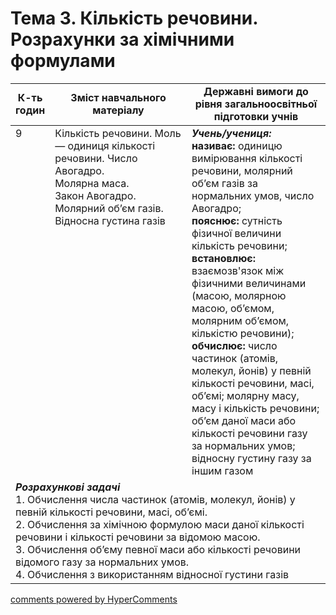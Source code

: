 <div id="hypercomments_widget" class="js-hypercomments-widget invisible"></div>

# Тема 3. Кількість речовини. Розрахунки за хімічними формулами

<table>
  <tr>
    <td width="10%" align="center"><b>К-ть годин</b></td>
    <td width="45%" align="center"><b>Зміст навчального матеріалу</b></td>
    <td width="45%" align="center"><b>Державні вимоги до рівня загальноосвітньої підготовки учнів</b></td>
  </tr>
<tbody>
  <tr>
<td width="10%" style="vertical-align:top !important;">9</td>
    <td width="45%" style="vertical-align:top !important;">
Кількість речовини. Моль — одиниця кількості речовини. Число Авогадро.<br>
Молярна маса.<br>
Закон Авогадро. Молярний об’єм газів.<br>
Відносна густина газів
</td>
    <td width="45%" style="vertical-align:top !important;">
<i><b>Учень/учениця:</b></i><br>
<b>називає: </b> одиницю вимірювання кількості речовини, молярний об’єм газів за нормальних умов, число Авогадро;<br>
<b>пояснює:</b> сутність фізичної величини кількість речовини; <br>
<b>встановлює:</b> взаємозв'язок між фізичними величинами (масою, молярною масою, об’ємом, молярним об’ємом, кількістю речовини); <br>
<b>обчислює:</b> число частинок (атомів, молекул, йонів) у певній кількості речовини, масі, об’ємі; молярну масу, масу і кількість речовини; об’єм даної маси або кількості речовини газу за нормальних умов; відносну густину газу за іншим газом
</td>
  </tr>
    <tr>
    <td width="45%" style="vertical-align:top !important;" colspan="3">
<b><i>Розрахункові задачі</i></b><br>
1.  Обчислення числа частинок (атомів, молекул, йонів) у певній кількості речовини, масі, об’ємі.<br>
2.  Обчислення за хімічною формулою маси даної кількості речовини і кількості речовини за відомою масою.<br>
3.  Обчислення об’єму певної маси або кількості речовини відомого газу за нормальних умов.<br>
4. Обчислення з використанням відносної густини газів
</td>
  </tr>
</tbody>
</table>

<div class="js-hypercomments-container">
<a href="http://hypercomments.com" class="hc-link" title="comments widget">comments powered by HyperComments</a>
</div>